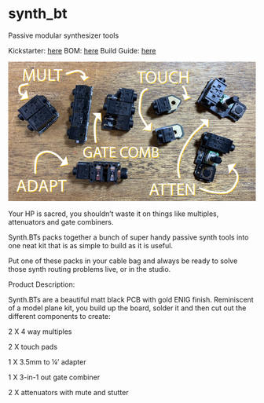 # synth_bt
Passive modular synthesizer tools

Kickstarter: [here](https://www.kickstarter.com/projects/synth-bt/synthbt-modular-synthesizer-tools/description)
BOM: [here](https://docs.google.com/spreadsheets/d/1EWtXHkUW2CL4jLhmvJ_X1ESq3NdeyMHCmmi2RQSP0DQ/edit?usp=sharing)
Build Guide: [here](https://docs.google.com/document/d/1gEhELzELJQBtYknUnyzxoAJQc84rnqIcJa2jn3K-jcA/edit?usp=sharing)

![SynthBt](/images/pic1.png)

Your HP is sacred, you shouldn’t waste it on things like multiples, attenuators and gate combiners.

Synth.BTs packs together a bunch of super handy passive synth tools into one neat kit that is as simple to build as it is useful. 

Put one of these packs in your cable bag and always be ready to solve those synth routing problems live, or in the studio.


Product Description:

Synth.BTs are a beautiful matt black PCB with gold ENIG finish. Reminiscent of a model plane kit, you build up the board, solder it and then cut out the different components to create:

2 X 4 way multiples

2 X touch pads

1 X 3.5mm to ¼’ adapter

1 X 3-in-1 out gate combiner

2 X attenuators with mute and stutter
